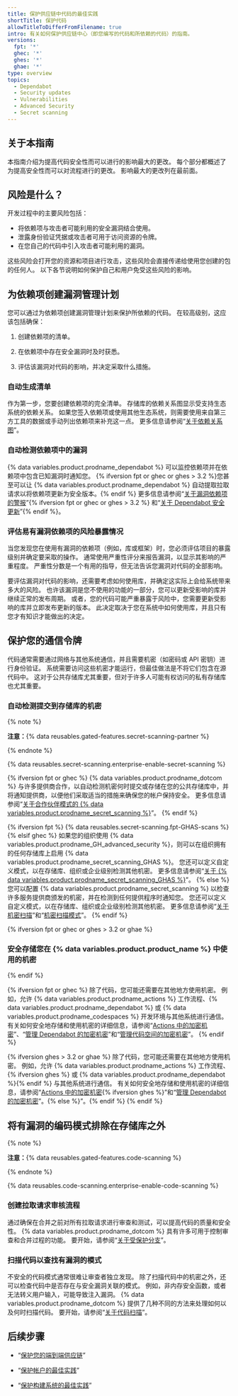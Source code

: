 ```yaml
---
title: 保护供应链中代码的最佳实践
shortTitle: 保护代码
allowTitleToDifferFromFilename: true
intro: 有关如何保护供应链中心（即您编写的代码和所依赖的代码）的指南。
versions:
  fpt: '*'
  ghec: '*'
  ghes: '*'
  ghae: '*'
type: overview
topics:
  - Dependabot
  - Security updates
  - Vulnerabilities
  - Advanced Security
  - Secret scanning
---
```


## 关于本指南

本指南介绍为提高代码安全性而可以进行的影响最大的更改。 每个部分都概述了为提高安全性而可以对流程进行的更改。 影响最大的更改列在最前面。

## 风险是什么？

开发过程中的主要风险包括：

- 将依赖项与攻击者可能利用的安全漏洞结合使用。
- 泄露身份验证凭据或攻击者可用于访问资源的令牌。
- 在您自己的代码中引入攻击者可能利用的漏洞。

这些风险会打开您的资源和项目进行攻击，这些风险会直接传递给使用您创建的包的任何人。 以下各节说明如何保护自己和用户免受这些风险的影响。

## 为依赖项创建漏洞管理计划

您可以通过为依赖项创建漏洞管理计划来保护所依赖的代码。 在较高级别，这应该包括确保：

1. 创建依赖项的清单。

2. 在依赖项中存在安全漏洞时及时获悉。

3. 评估该漏洞对代码的影响，并决定采取什么措施。

### 自动生成清单

作为第一步，您要创建依赖项的完全清单。 存储库的依赖关系图显示受支持生态系统的依赖关系。 如果您签入依赖项或使用其他生态系统，则需要使用来自第三方工具的数据或手动列出依赖项来补充这一点。 更多信息请参阅“[关于依赖关系图](/code-security/supply-chain-security/understanding-your-software-supply-chain/about-the-dependency-graph)”。

### 自动检测依赖项中的漏洞

{% data variables.product.prodname_dependabot %} 可以监控依赖项并在依赖项中包含已知漏洞时通知您。 {% ifversion fpt or ghec or ghes > 3.2 %}您甚至可以让 {% data variables.product.prodname_dependabot %} 自动提取拉取请求以将依赖项更新为安全版本。{% endif %} 更多信息请参阅“[关于漏洞依赖项的警报](/code-security/supply-chain-security/managing-vulnerabilities-in-your-projects-dependencies/about-alerts-for-vulnerable-dependencies)”{% ifversion fpt or ghec or ghes > 3.2 %} 和“[关于 Dependabot 安全更新](/code-security/supply-chain-security/managing-vulnerabilities-in-your-projects-dependencies/about-dependabot-security-updates)”{% endif %}。

### 评估易有漏洞依赖项的风险暴露情况

当您发现您在使用有漏洞的依赖项（例如，库或框架）时，您必须评估项目的暴露级别并确定要采取的操作。 通常使用严重性评分来报告漏洞，以显示其影响的严重程度。 严重性分数是一个有用的指导，但无法告诉您漏洞对代码的全部影响。

要评估漏洞对代码的影响，还需要考虑如何使用库，并确定这实际上会给系统带来多大的风险。 也许该漏洞是您不使用的功能的一部分，您可以更新受影响的库并继续正常的发布周期。 或者，您的代码可能严重暴露于风险中，您需要更新受影响的库并立即发布更新的版本。 此决定取决于您在系统中如何使用库，并且只有您才有知识才能做出的决定。

## 保护您的通信令牌

代码通常需要通过网络与其他系统通信，并且需要机密（如密码或 API 密钥）进行身份验证。 系统需要访问这些机密才能运行，但最佳做法是不将它们包含在源代码中。 这对于公共存储库尤其重要，但对于许多人可能有权访问的私有存储库也尤其重要。

### 自动检测提交到存储库的机密

{% note %}

**注意：**{% data reusables.gated-features.secret-scanning-partner %}

{% endnote %}

{% data reusables.secret-scanning.enterprise-enable-secret-scanning %}

{% ifversion fpt or ghec %}
{% data variables.product.prodname_dotcom %} 与许多提供商合作，以自动检测机密何时提交或存储在您的公共存储库中，并将通知提供商，以便他们采取适当的措施来确保您的帐户保持安全。 更多信息请参阅“[关于合作伙伴模式的 {% data variables.product.prodname_secret_scanning %}](/code-security/secret-scanning/about-secret-scanning#about-secret-scanning-for-partner-patterns)”。
{% endif %}

{% ifversion fpt %}
{% data reusables.secret-scanning.fpt-GHAS-scans %}
{% elsif ghec %}
如果您的组织使用 {% data variables.product.prodname_GH_advanced_security %}，则可以在组织拥有的任何存储库上启用 {% data variables.product.prodname_secret_scanning_GHAS %}。 您还可以定义自定义模式，以在存储库、组织或企业级别检测其他机密。 更多信息请参阅“[关于 {% data variables.product.prodname_secret_scanning_GHAS %}](/code-security/secret-scanning/about-secret-scanning#about-secret-scanning-for-advacned-security)”。
{% else %}
您可以配置 {% data variables.product.prodname_secret_scanning %} 以检查许多服务提供商颁发的机密，并在检测到任何提供程序时通知您。 您还可以定义自定义模式，以在存储库、组织或企业级别检测其他机密。 更多信息请参阅“[关于机密扫描](/code-security/secret-scanning/about-secret-scanning)”和“[机密扫描模式](/code-security/secret-scanning/secret-scanning-patterns)”。
{% endif %}

{% ifversion fpt or ghec or ghes > 3.2 or ghae %}
### 安全存储您在 {% data variables.product.product_name %} 中使用的机密
{% endif %}

{% ifversion fpt or ghec %}
除了代码，您可能还需要在其他地方使用机密。 例如，允许 {% data variables.product.prodname_actions %} 工作流程、{% data variables.product.prodname_dependabot %} 或 {% data variables.product.prodname_codespaces %} 开发环境与其他系统进行通信。 有关如何安全地存储和使用机密的详细信息，请参阅“[Actions 中的加密机密](/actions/security-guides/encrypted-secrets)”、“[管理 Dependabot 的加密机密](/code-security/supply-chain-security/keeping-your-dependencies-updated-automatically/managing-encrypted-secrets-for-dependabot)”和“[管理代码空间的加密机密](/codespaces/managing-your-codespaces/managing-encrypted-secrets-for-your-codespaces)”。
{% endif %}

{% ifversion ghes > 3.2 or ghae %}
除了代码，您可能还需要在其他地方使用机密。 例如，允许 {% data variables.product.prodname_actions %} 工作流程、{% ifversion ghes %} 或 {% data variables.product.prodname_dependabot %}{% endif %} 与其他系统进行通信。 有关如何安全地存储和使用机密的详细信息，请参阅“[Actions 中的加密机密](/actions/security-guides/encrypted-secrets){% ifversion ghes %}”和“[管理 Dependabot 的加密机密](/code-security/supply-chain-security/keeping-your-dependencies-updated-automatically/managing-encrypted-secrets-for-dependabot)”。{% else %}”。{% endif %}
{% endif %}

## 将有漏洞的编码模式排除在存储库之外

{% note %}

**注意：**{% data reusables.gated-features.code-scanning %}

{% endnote %}

{% data reusables.code-scanning.enterprise-enable-code-scanning %}

### 创建拉取请求审核流程

通过确保在合并之前对所有拉取请求进行审查和测试，可以提高代码的质量和安全性。 {% data variables.product.prodname_dotcom %} 具有许多可用于控制审查和合并过程的功能。 要开始，请参阅“[关于受保护分支](/repositories/configuring-branches-and-merges-in-your-repository/defining-the-mergeability-of-pull-requests/about-protected-branches)”。

### 扫描代码以查找有漏洞的模式

不安全的代码模式通常很难让审查者独立发现。 除了扫描代码中的机密之外，还可以检查代码中是否存在与安全漏洞关联的模式。 例如，非内存安全函数，或者无法转义用户输入，可能导致注入漏洞。 {% data variables.product.prodname_dotcom %} 提供了几种不同的方法来处理如何以及何时扫描代码。 要开始，请参阅“[关于代码扫描](/code-security/code-scanning/automatically-scanning-your-code-for-vulnerabilities-and-errors/about-code-scanning)”。

## 后续步骤

- “[保护您的端到端供应链](/code-security/supply-chain-security/end-to-end-supply-chain/end-to-end-supply-chain-overview)”

- “[保护帐户的最佳实践](/code-security/supply-chain-security/end-to-end-supply-chain/securing-accounts)”

- “[保护构建系统的最佳实践](/code-security/supply-chain-security/end-to-end-supply-chain/securing-builds)”
